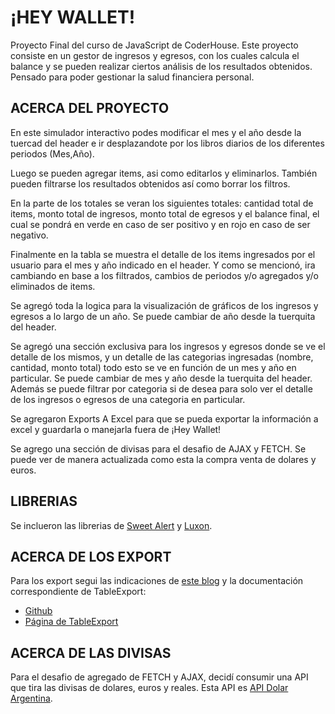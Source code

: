 # ¡HEY WALLET!

Proyecto Final del curso de JavaScript de CoderHouse.
Este proyecto consiste en un gestor de ingresos y egresos, con los cuales calcula el balance y se pueden realizar ciertos análisis de los resultados obtenidos.
Pensado para poder gestionar la salud financiera personal.

## ACERCA DEL PROYECTO

En este simulador interactivo podes modificar el mes y el año desde la tuercad del header e ir desplazandote por los libros diarios de los diferentes periodos (Mes,Año).

Luego se pueden agregar items, asi como editarlos y eliminarlos. También pueden filtrarse los resultados obtenidos así como borrar los filtros.

En la parte de los totales se veran los siguientes totales: cantidad total de items, monto total de ingresos, monto total de egresos y el balance final, el cual se pondrá en verde en caso de ser positivo y en rojo en caso de ser negativo. 

Finalmente en la tabla se muestra el detalle de los items ingresados por el usuario para el mes y año indicado en el header. Y como se mencionó, ira cambiando en base a los filtrados, cambios de periodos y/o agregados y/o eliminados de items.

Se agregó toda la logica para la visualización de gráficos de los ingresos y egresos a lo largo de un año. Se puede cambiar de año desde la tuerquita del header.

Se agregó una sección exclusiva para los ingresos y egresos donde se ve el detalle de los mismos, y un detalle de las categorias ingresadas (nombre, cantidad, monto total) todo esto se ve en función de un mes y año en particular. Se puede cambiar de mes y año desde la tuerquita del header. Además se puede filtrar por categoria si de desea para solo ver el detalle de los ingresos o egresos de una categoria en particular.

Se agregaron Exports A Excel para que se pueda exportar la información a excel y guardarla o manejarla fuera de ¡Hey Wallet!

Se agrego una sección de divisas para el desafio de AJAX y FETCH. Se puede ver de manera actualizada como esta la compra venta de dolares y euros.

## LIBRERIAS

Se inclueron las librerias de [Sweet Alert](https://sweetalert2.github.io/) y [Luxon](https://moment.github.io/luxon/#/).

## ACERCA DE LOS EXPORT

Para los export segui las indicaciones de [este blog](https://parzibyte.me/blog/2019/12/04/exportar-tabla-html-excel-javascript/) y la documentación correspondiente de TableExport:
- [Github](https://github.com/clarketm/TableExport/)
- [Página de TableExport](https://tableexport.travismclarke.com/)

## ACERCA DE LAS DIVISAS

Para el desafio de agregado de FETCH y AJAX, decidí consumir una API que tira las divisas de dolares, euros y reales. Esta API es [API Dolar Argentina](https://github.com/Castrogiovanni20/api-dolar-argentina).
